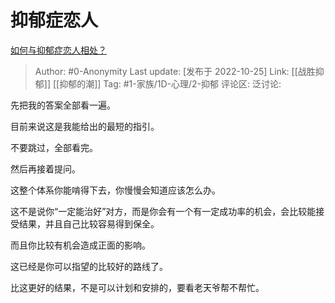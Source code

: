 # 抑郁症恋人
[如何与抑郁症恋人相处？](https://www.zhihu.com/question/59932625/answer/2729017108)

> Author: #0-Anonymity
> Last update: [发布于 2022-10-25]
> Link: [[战胜抑郁]] [[抑郁的潮]]
> Tag: #1-家族/1D-心理/2-抑郁
> 评论区:
> 泛讨论:

先把我的答案全部看一遍。

目前来说这是我能给出的最短的指引。

不要跳过，全部看完。

然后再接着提问。

这整个体系你能啃得下去，你慢慢会知道应该怎么办。

这不是说你“一定能治好”对方，而是你会有一个有一定成功率的机会，会比较能接受结果，并且自己比较容易得到保全。

而且你比较有机会造成正面的影响。

这已经是你可以指望的比较好的路线了。

比这更好的结果，不是可以计划和安排的，要看老天爷帮不帮忙。
